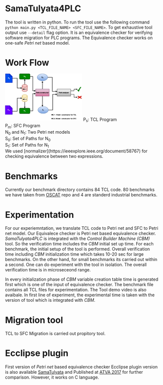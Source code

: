 # SamaTulyata4PLC
 The tool is written in python. To run the tool use the following command
 `python main.py <TCL_FILE_NAME> <SFC_FILE_NAME>`. To get exhaustive tool output use 
 `--detail` flag option. It is an equivalence checker for verifying software migration for PLC programs. 
 The Equivalence  checker works on one-safe *Petri net* based model.
# Work Flow
<img src="https://github.com/soumyadipcsis/SamaTulyata4PLC/blob/main/workFlow.jpg" width="50%">  
P<sub>s</sub>: TCL Program <br>
P<sub>m</sub>: SFC Program  <br>
N<sub>0</sub> and N<sub>1</sub>: Two Petri net models  <br>
S<sub>0</sub>: Set of Paths for N<sub>0</sub>  <br>
S<sub>1</sub>: Set of Paths for N<sub>1</sub>  <br>
We used [normalizer](https://ieeexplore.ieee.org/document/58767) for checking equivalence between two expressions.

# Benchmarks
 Currently our benchmark directory contains 84 TCL code. 80 benchmarks we have taken from [OSCAT](https://www.oscat.de) repo and 4 are 
 standerd industrial benchmarks.
    
# Experimentation
 For our experiemntation, we translate TCL code to Petri net and SFC to Petri net model. 
 Our Equivalece checker is Petri net based equivalence checker. *SamaTulyata4PLC* is integrated 
 with the *Control Builder Machine (CBM)* tool. So the verification time includes the *CBM* initial set up time. 
 For each benchmark, the initial setup of the tool is performed. Overall verification time including *CBM* 
 initialization time which takes 10-20 sec for large benchmarks. On the other hand, for small benchmarks 
 its carried out within a second. One can do experiment with the tool in isolation. 
 The overall verification time is in microseceond range. 
 
 In every initialization phase of *CBM* variable creation table time is generated first which is one of the 
 input of equivalence checker. The benchmark file  contains all TCL files for experimentation. The Tool demo video 
 is also avaibale. In first line of experiment, the experimental time is taken with the version of tool 
 which is integrated with  *CBM*.  
 

    
# Migration tool 
TCL to SFC Migration is carried out propitory tool.
    



# Ecclipse plugin
 First version of *Petri net* based equivalence checker Ecclipse plugin version is also available [SamaTulyata](https://github.com/santonus/equivchecker) and Published at [ATVA 2017](https://link.springer.com/chapter/10.1007/978-3-319-68167-2_8) for further comparison. 
However, it works on C language. 

 
  
